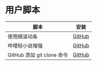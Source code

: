 # 用户脚本

| 脚本 | 安装 |
| --- | --- |
| 使用细滚动条 | [GitHub](https://raw.githubusercontent.com/tianmuyun/mytoolbox/main/userscript/scrollbar.user.js) |
| 哔哩轻小说增强 | [GitHub](https://raw.githubusercontent.com/tianmuyun/mytoolbox/main/userscript/bilinovel.user.js) |
| GitHub 添加 git clone 命令 | [GitHub](https://raw.githubusercontent.com/tianmuyun/mytoolbox/main/userscript/github.user.js) |
